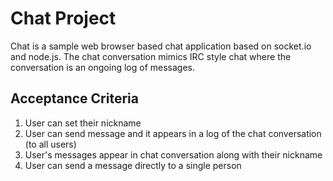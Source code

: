 # Chat Project

Chat is a sample web browser based chat application based on socket.io and node.js. The chat conversation mimics IRC style chat where the conversation is an ongoing log of messages.

## Acceptance Criteria

1. User can set their nickname
2. User can send message and it appears in a log of the chat conversation (to all users)
3. User's messages appear in chat conversation along with their nickname
4. User can send a message directly to a single person

